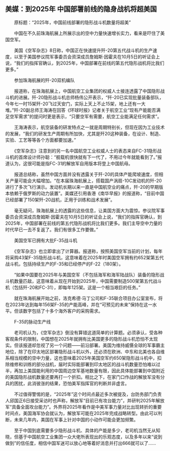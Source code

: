 ## 美媒：到2025年 中国部署前线的隐身战机将超美国
　　原标题：“2025年，中国前线部署的隐形战斗机数量将超美”

　　中国在不久前珠海航展上所展示出的空中力量快速增长实力，看来是吓住了美国空军。

　　美国《空军杂志》8日称，中国正在快速提升歼-20第五代战斗机的生产速度，以至于美国参议院军事委员会资深成员詹姆斯·因霍夫在10月5日的听证会上说，“我们的指挥官确认，到2025年，中国部署在前线的第五代隐形战机将比我们更多。”

　　参加珠海航展的歼-20双机编队

　　报道称，在珠海航展上，中国航空工业集团的权威人士接连透露了中国隐形战斗机的进展。歼-20隐形战斗机总师杨伟公开表示，“歼-20已实现批量装备部队，今年七一时15架歼-20飞过天安门，实际上天上不止15架，地上还有一大堆。”歼-20副总师王海涛在回答《环球时报》记者关于航空工业“现有产能能否满足空军需求”的提问时更是表示，“只要空军有需要，航空工业能满足任何需求”。

　　王海涛表示，航空装备的研发特点之一就是周期特别长，但现在因为工业技术的发展，“我们的研发生产周期有所加快，尤其是歼20这种装备，在设计、制造、实验、工艺等等各个方面都要加速。”

　　《空军杂志》注意到的另一名中国航空工业权威人士的表态来自FC-31隐形战斗机的首席设计师孙聪：“舰载机很快就有下一代了，不用过今年就能看到了。”报道认为，这很可能是指FC-31的解放军自用版本将登上中国航母。

　　报道总结称，虽然中国方面并没有透露关于歼-20的具体产能爬坡速度，但相关产量可能会大幅增加。“在本届珠海航展上，搭载国产涡扇-10C发动机的歼-20进行了多次飞行演示。发动机长期以来一直是中国航空业的痛点，歼-20的早期版本依赖于俄罗斯的动力装置”。美媒还引用香港《南华早报》的报道称，“目前中国已经部署了150架歼-20战机，正用于训练和战术发展”。

　　毫无疑问，珠海航展上的透露的这些信息，让美国方面大为震惊。参议院军事委员会资深成员詹姆斯·因霍夫在10月5日的听证会上说，“我们的指挥官确认，到2025年，中国部署在前线的第五代隐形战机将比我们更多。我们主导空中力量的时代早已一去不复返了。我们有很多工作要做。”

　　美国空军已拥有大批F-35战斗机

　　《空军杂志》也立即拿出了计算器。报道称，按照美国空军当前的计划，每年将采购43架F-35隐形战斗机，这意味着在2025年时美国空军拥有约652架第五代战斗机，包括持续生产的F-35和已经停产的F-22（180架）。

　　“如果中国要在2025年与美国空军（不包括海军和海军陆战队）装备的隐形战斗机数量匹敌，这意味着从现在开始到2025年，中国需要制造500架第五代战斗机（包括歼-20和FC-31），即每年125架。这是一个相当艰巨的任务。”

　　就在珠海航展开始之前，洛克希德·马丁公司和F-35联合项目办公室宣布，将在2023年达到每年156架F-35的产能高峰，并在“可预见的未来”保持在这一水平。但该数字包括了十多个海外客户的采购需求。

　　F-35的脉动生产线

　　老司机认为，《空军杂志》倒没有算错这道简单的计算题。必须承认，受各种客观条件的限制，中国想在2025年就拥有比美国更多的隐形战斗机恐怕不太现实。但该报道却忽视了另一个问题——前沿部署。美国为维持威慑全球的军事霸主地位，除了在印太地区部署隐形战斗机以外，还必须在欧洲、中东和北美也各自维系相当规模的空中力量，这也意味着2025年美国空军约650架隐形战斗机中，扣除维修和训练的部分战机，届时实际能部署到印太地区的战斗机数量恐怕难以过半，再加上美国能利用的中国周边空军基地数量有限，因此具体能部署到中国附近的美国隐形战机数量还要再打一个折扣。相比之下，在家门口作战的解放军没有分兵的困扰，此消彼涨的结果，恐怕美军指挥官的判断并非虚言。

　　不过值得警惕的是，“2025年”这个时间点最近多次被提及，台防务部门负责人邱国正6日接受采访时也声称，解放军“目前已有攻台能力”，并研判2025年解放军“具备全面攻台能力”。外界将2025年看作是中美军事力量对比出现转折的重要时间点，美国海军协会就认为，解放军可能在2025年完成战略转型。由此可以判断，未来几年内，美国在军事上针对中国的小动作可能会更加频繁。

　　至于中国到底需要多少隐形战斗机、具体的产能是多少，老司机当然无从知晓，但基于中国航空工业集团一众大佬所表现出的乐观态度，以及多年以来“说到做到”的信任度，相信中国军迷可以放心地等着好消息并打出666就可以了……



